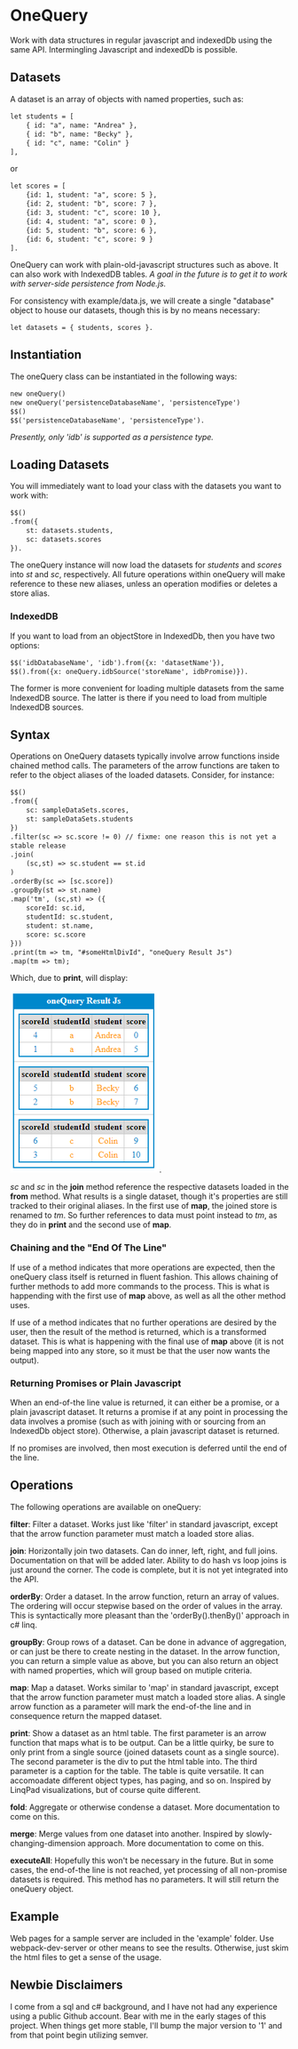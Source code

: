 # OneQuery

Work with data structures in regular javascript and indexedDb using the same API.  Intermingling Javascript and indexedDb is possible.

## Datasets

A dataset is an array of objects with named properties, such as:

    let students = [
        { id: "a", name: "Andrea" },
        { id: "b", name: "Becky" },
        { id: "c", name: "Colin" }
    ],

or 

    let scores = [
        {id: 1, student: "a", score: 5 },
        {id: 2, student: "b", score: 7 },
        {id: 3, student: "c", score: 10 },
        {id: 4, student: "a", score: 0 },
        {id: 5, student: "b", score: 6 },
        {id: 6, student: "c", score: 9 }
    ].

OneQuery can work with plain-old-javascript structures such as above.  It can also work with IndexedDB tables.  *A goal in the future is to get it to work with server-side persistence from Node.js.*

For consistency with example/data.js, we will create a single "database" object to house our datasets, though this is by no means necessary:

    let datasets = { students, scores }.

## Instantiation

The oneQuery class can be instantiated in the following ways:

    new oneQuery()
    new oneQuery('persistenceDatabaseName', 'persistenceType')  
    $$() 
    $$('persistenceDatabaseName', 'persistenceType').

*Presently, only 'idb' is supported as a persistence type.*

## Loading Datasets

You will immediately want to load your class with the datasets you want to work with:

    $$()
    .from({
        st: datasets.students,
        sc: datasets.scores
    }).

The oneQuery instance will now load the datasets for *students* and *scores* into *st* and *sc*, respectively.  All future operations within oneQuery will make reference to these new aliases, unless an operation modifies or deletes a store alias. 

### IndexedDB 

If you want to load from an objectStore in IndexedDb, then you have two options:

    $$('idbDatabaseName', 'idb').from({x: 'datasetName'}),
    $$().from({x: oneQuery.idbSource('storeName', idbPromise)}).

The former is more convenient for loading multiple datasets from the same IndexedDB source.  The latter is there if you need to load from multiple IndexedDB sources.

## Syntax

Operations on OneQuery datasets typically involve arrow functions inside chained method calls.  The parameters of the arrow functions are taken to refer to the object aliases of the loaded datasets.  Consider, for instance:

    $$()
    .from({
        sc: sampleDataSets.scores,
        st: sampleDataSets.students 
    })
    .filter(sc => sc.score != 0) // fixme: one reason this is not yet a stable release
    .join( 
        (sc,st) => sc.student == st.id
    )
    .orderBy(sc => [sc.score])
    .groupBy(st => st.name)
    .map('tm', (sc,st) => ({
        scoreId: sc.id, 
        studentId: sc.student, 
        student: st.name, 
        score: sc.score
    }))
    .print(tm => tm, "#someHtmlDivId", "oneQuery Result Js") 
    .map(tm => tm);

Which, due to **print**, will display:

![Results](./example/javascript.png).

*sc* and *sc* in the **join** method reference the respective datasets loaded in the **from** method.  What results is a single dataset, though it's properties are still tracked to their original aliases.  In the first use of **map**, the joined store is renamed to *tm*.  So further references to data must point instead to *tm*, as they do in **print** and the second use of **map**.  

### Chaining and the "End Of The Line"

If use of a method indicates that more operations are expected, then the oneQuery class itself is returned in fluent fashion.  This allows chaining of further methods to add more commands to the process.  This is what is happending with the first use of **map** above, as well as all the other method uses.

If use of a method indicates that no further operations are desired by the user, then the result of the method is returned, which is a transformed dataset.  This is what is happening with the final use of **map** above (it is not being mapped into any store, so it must be that the user now wants the output).

### Returning Promises or Plain Javascript

When an end-of-the line value is returned, it can either be a promise, or a plain javascript dataset.  It returns a promise if at any point in processing the data involves a promise (such as with joining with or sourcing from an IndexedDb object store).  Otherwise, a plain javascript dataset is returned.

If no promises are involved, then most execution is deferred until the end of the line.  

## Operations

The following operations are available on oneQuery:

**filter**: Filter a dataset.  Works just like 'filter' in standard javascript, except that the arrow function parameter must match a loaded store alias. 

**join**: Horizontally join two datasets.  Can do inner, left, right, and full joins.  Documentation on that will be added later.  Ability to do hash vs loop joins is just around the corner.  The code is complete, but it is not yet integrated into the API.

**orderBy**: Order a dataset.  In the arrow function, return an array of values.  The ordering will occur stepwise based on the order of values in the array.  This is syntactically more pleasant than the 'orderBy().thenBy()' approach in c# linq.

**groupBy**: Group rows of a dataset.  Can be done in advance of aggregation, or can just be there to create nesting in the dataset.  In the arrow function, you can return a simple value as above, but you can also return an object with named properties, which will group based on mutiple criteria.

**map**: Map a dataset.  Works similar to 'map' in standard javascript, except that the arrow function parameter must match a loaded store alias.  A single arrow function as a parameter will mark the end-of-the line and in consequence return the mapped dataset.   

**print**: Show a dataset as an html table.  The first parameter is an arrow function that maps what is to be output.  Can be a little quirky, be sure to only print from a single source (joined datasets count as a single source).  The second parameter is the div to put the html table into.  The third parameter is a caption for the table.  The table is quite versatile.  It can accomoadate different object types, has paging, and so on.  Inspired by LinqPad visualizations, but of course quite different.

**fold**: Aggregate or otherwise condense a dataset.  More documentation to come on this.

**merge**: Merge values from one dataset into another.  Inspired by slowly-changing-dimension approach.  More documentation to come on this.

**executeAll**: Hopefully this won't be necessary in the future.  But in some cases, the end-of-the line is not reached, yet processing of all non-promise datasets is required.  This method has no parameters.  It will still return the oneQuery object.

## Example

Web pages for a sample server are included in the 'example' folder.  Use webpack-dev-server or other means to see the results.  Otherwise, just skim the html files to get a sense of the usage.   

## Newbie Disclaimers

I come from a sql and c# background, and I have not had any experience using a public Github account.  Bear with me in the early stages of this project.  When things get more stable, I'll bump the major version to '1' and from that point begin utilizing semver.  

